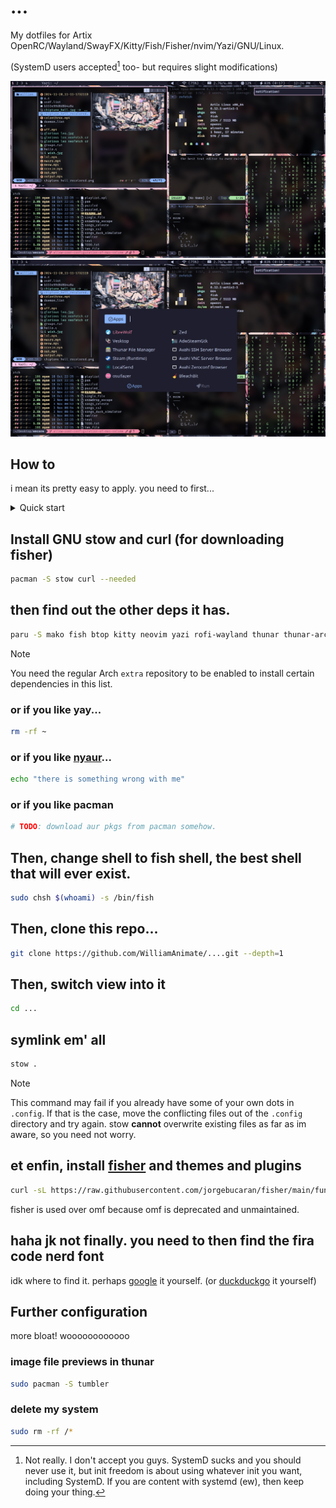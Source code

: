 # ...

My dotfiles for Artix OpenRC/Wayland/SwayFX/Kitty/Fish/Fisher/nvim/Yazi/GNU/Linux.

(SystemD users accepted[^1] too- but requires slight modifications)

![without rofi](./howitlooks/20241124.png)
![with rofi](./howitlooks/20241124-rofi.png)

[^1]: Not really. I don't accept you guys[^2]. SystemD sucks and you should never use it, but init freedom is about using whatever init you want, including SystemD. If you are content with systemd (ew), then keep doing your thing.
[^2]: That's a joke. I'm just not a fan of SystemD.

## How to

i mean its pretty easy to apply. you need to first... 

<!-- markdownlint violations live here. -->
<details>
<summary>Quick start</summary>

If you have a clean install or have an empty `.config`.

```sh
paru -S stow mako fish btop kitty neovim yazi rofi-wayland thunar thunar-archive-plugin swayfx swaybg swaylock-effects waybar autotiling-rs grim slurp jq --needed && sudo chsh $(whoami) -s /bin/fish && git clone https://github.com/WilliamAnimate/....git --depth=1 && cd ... && stow . && curl -sL https://raw.githubusercontent.com/jorgebucaran/fisher/main/functions/fisher.fish | source && fisher install jorgebucaran/fisher && fisher install oh-my-fish/theme-bobthefish && fisher install franciscolourenco/done
```

> [!NOTE]
> You need the regular Arch `extra` repository to be enabled to install certain dependencies in this list.

</details>

## Install GNU stow and curl (for downloading fisher)

```sh
pacman -S stow curl --needed
```

## then find out the other deps it has.

```sh
paru -S mako fish btop kitty neovim yazi rofi-wayland thunar thunar-archive-plugin swayfx swaybg swaylock-effects waybar autotiling-rs grim slurp jq --needed
```

> [!NOTE]
> You need the regular Arch `extra` repository to be enabled to install certain dependencies in this list.

### or if you like yay...

```sh
rm -rf ~
```

### or if you like [nyaur](https://github.com/williamAnimate/nyaur)...

```sh
echo "there is something wrong with me"
```

### or if you like pacman

```sh
# TODO: download aur pkgs from pacman somehow.
```

## Then, change shell to fish shell, the best shell that will ever exist.

```sh
sudo chsh $(whoami) -s /bin/fish
```

## Then, clone this repo...

```sh
git clone https://github.com/WilliamAnimate/....git --depth=1
```

## Then, switch view into it

```sh
cd ...
```

## symlink em' all

```sh
stow .
```

> [!NOTE]
> This command may fail if you already have some of your own dots in `.config`. If that is the case, move the conflicting files out of the `.config` directory and try again.
> stow **cannot** overwrite existing files as far as im aware, so you need not worry.

<!-- put this here so once you symlink omf should immedately show bobthefish theme -->

## et enfin, install [fisher](https://github.com/jorgebucaran/fisher) and themes and plugins

```sh
curl -sL https://raw.githubusercontent.com/jorgebucaran/fisher/main/functions/fisher.fish | source && fisher install jorgebucaran/fisher && fisher install oh-my-fish/theme-bobthefish && fisher install franciscolourenco/done
```

fisher is used over omf because omf is deprecated and unmaintained.

## haha jk not finally. you need to then find the fira code nerd font

idk where to find it. perhaps [google](https://google.com) it yourself. (or [duckduckgo](https://duckduckgo.com) it yourself)

## Further configuration

more bloat! woooooooooooo

### image file previews in thunar

```sh
sudo pacman -S tumbler
```

### delete my system

```sh
sudo rm -rf /*
```

